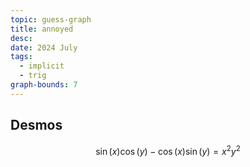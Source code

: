 ```yaml
---
topic: guess-graph
title: annoyed
desc: 
date: 2024 July
tags:
  - implicit
  - trig
graph-bounds: 7
---
```



## Desmos
```math
\sin\left(x\right)\cos\left(y\right)-\cos\left(x\right)\sin\left(y\right)=x^{2}y^{2}
```
